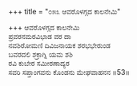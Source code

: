+++
title = "೦೫೩ ಆವರೊಳಗ್ಗದ ಕಾಲನೇಮಿ"

+++
ಆವರೊಳಗ್ಗದ ಕಾಲನೇಮಿ  
ಪ್ರವರನಮರವಿಭಾಡ ವರ ದಾ  
ನವಶಿರೋಮಣಿ ದಿವಿಜನಾಯಕ ಶರಭಭೇರುಂಡ  
ಬವರದಲಿ ಶಕ್ರಾಗ್ನಿ ಯಮ ಶಶಿ  
ರವಿ ಕುಬೇರ ಸಮೀರಣಾದ್ಯರ  
ಸವರಿ ಸಪ್ತಾಂಗವನು ಕೊಂಡನು ಮೇಘವಾಹನನ    ॥53॥
